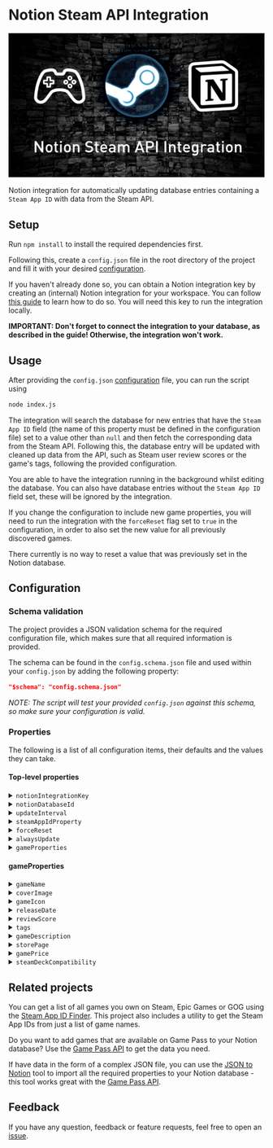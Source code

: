 # Notion Steam API Integration

![Notion Steam API Integration banner](images/NotionSteamAPIIntegrationBanner.png)

Notion integration for automatically updating database entries containing a `Steam App ID` with data from the Steam API.

## Setup

Run `npm install` to install the required dependencies first.

Following this, create a `config.json` file in the root directory of the project and fill it with your desired [configuration](#configuration).

If you haven't already done so, you can obtain a Notion integration key by creating an (internal) Notion integration for your workspace.
You can follow [this guide](https://developers.notion.com/docs/create-a-notion-integration) to learn how to do so.
You will need this key to run the integration locally.

**IMPORTANT: Don't forget to connect the integration to your database, as described in the guide! Otherwise, the integration won't work.**

## Usage

After providing the `config.json` [configuration](#configuration) file, you can run the script using

```bash
node index.js
```

The integration will search the database for new entries that have the `Steam App ID` field (the name of this property must be defined in the configuration file) set to a value other than `null` and then fetch the corresponding data from the Steam API.
Following this, the database entry will be updated with cleaned up data from the API, such as Steam user review scores or the game's tags, following the provided configuration.

You are able to have the integration running in the background whilst editing the database.
You can also have database entries without the `Steam App ID` field set, these will be ignored by the integration.

If you change the configuration to include new game properties, you will need to run the integration with the `forceReset` flag set to `true` in the configuration, in order to also set the new value for all previously discovered games.

There currently is no way to reset a value that was previously set in the Notion database.

## Configuration

### Schema validation

The project provides a JSON validation schema for the required configuration file, which makes sure that all required information is provided.

The schema can be found in the `config.schema.json` file and used within your `config.json` by adding the following property:

```json
"$schema": "config.schema.json"
```

*NOTE: The script will test your provided `config.json` against this schema, so make sure your configuration is valid.*

### Properties

The following is a list of all configuration items, their defaults and the values they can take.

#### Top-level properties

<details>
<summary><code>notionIntegrationKey</code></summary>

The secret integration key for your Notion integration. Find it on your integration dashboard after creating a new integration on https://www.notion.so/my-integrations.

| Type | Default value | Possible values | Required |
|---|---|---|---|
| `string` | `""` | A valid Notion integration key | Yes |
</details>

<details>
<summary><code>notionDatabaseId</code></summary>

The ID of the database you want to run the integration on. You can find the ID in the URL of your database, e.g. https://www.notion.so/myworkspace/your-database-id.

| Type | Default value | Possible values | Required |
|---|---|---|---|
| `string` | `""` | A valid Notion database ID | Yes |
</details>

<details>
<summary><code>updateInterval</code></summary>

The interval in which the integration will check for updates to your Notion database. The value is in milliseconds. Must be at least 60000 (1 minute).

| Type | Default value | Possible values | Required |
|---|---|---|---|
| `integer` | 60000 | Integers >= 60000 | Yes |
</details>

<details>
<summary><code>steamAppIdProperty</code></summary>

The name of the property in your Notion database that contains the Steam App ID of the games.

| Type | Default value | Possible values | Required |
|---|---|---|---|
| `string` | `"Steam App ID"` | Any string | Yes |
</details>

<details>
<summary><code>forceReset</code></summary>

If true, the integration will reset the local database, fetch all Steam App ID's from the Notion database and refresh all game properties. This may take longer, depending on the size of your Notion database.

| Type | Default value | Possible values | Required |
|---|---|---|---|
| `boolean` | `false` | `true` or `false` | No |
</details>

<details>
<summary><code>alwaysUpdate</code></summary>

If true, the integration will always update entries in the Notion database that were modified since it last ran, even if the game already exists in the local database. It will only update if another user than the integration has last modified the entry.

| Type | Default value | Possible values | Required |
|---|---|---|---|
| `boolean` | `false` | `true` or `false` | No |
</details>

<details>
<summary><code>gameProperties</code></summary>

Which game properties should be fetched when a new Steam game is detected, and the name of the corresponding field in the Notion database.

| Type | Default value | Possible values | Required |
|---|---|---|---|
| `object` | See item below | See sections below | Yes, and at least one property set. |

```json
"gameProperties": {
	"gameName": {
		"enabled": true,
		"notionProperty": "Game Name",
		"isPageTitle": true
	},
	"coverImage": true,
	"gameIcon": true,
	"releaseDate": {
		"enabled": true,
		"notionProperty": "Release Date"
	},
	"reviewScore": {
		"enabled": true,
		"notionProperty": "Review Score"
	},
	"tags": {
		"enabled": true,
		"notionProperty": "Tags"
	}
}
```
</details>

#### gameProperties

<details>
<summary><code>gameName</code></summary>

The name of the game as it appears on Steam. The database field in Notion must be of type "Text".

| Type | Default value | Possible values | Required |
|---|---|---|---|
| `object` | See item below | See sections below | No |

```json
"gameName": {
	"enabled": true,
	"notionProperty": "Game Name",
	"isPageTitle": true
}
```

<h3>Possible values</h3>

<h4><code>enabled</code></h4>

Whether or not the name of the game should be set in the database.

| Type | Default value | Possible values | Required |
|---|---|---|---|
| `boolean` | `true` | `true` or `false` | Yes |

<h4><code>notionProperty</code></h4>

The name of the Notion property to set the game name in.

| Type | Default value | Possible values | Required |
|---|---|---|---|
| `string` | `"Game Name"` | A valid Notion property name | Yes |

<h4><code>isPageTitle</code></h4>

Indicates if this property is the "Title" of the Notion page or not.

| Type | Default value | Possible values | Required |
|---|---|---|---|
| `boolean` | `true` | `true` or `false` | No |
</details>

<details>
<summary><code>coverImage</code></summary>

The cover image of the game as it appears on the shop page. Will be set as the cover image for the page if enabled.

| Type | Default value | Possible values | Required |
|---|---|---|---|
| `object` | See item below | See sections below | No |

```json
"coverImage": {
	"enabled": true,
	"default": "https://cdn.cloudflare.steamstatic.com/store/home/store_home_share.jpg"
}
```

<h3>Possible values</h3>

<h4><code>enabled</code></h4>

Whether or not the cover image of the game should be set in the database.

| Type | Default value | Possible values | Required |
| --- | --- | --- | --- |
| `boolean` | `true` | `true` or `false` | Yes |

<h4><code>default</code></h4>

The URL of the image to use if the game does not have a cover image through any of the two API's.

| Type | Default value | Possible values | Required |
| --- | --- | --- | --- |
| `string` | `"https://cdn.cloudflare.steamstatic.com/store/home/store_home_share.jpg"` | A valid URL | Yes |
</details>

<details>
<summary><code>gameIcon</code></summary>

The icon of the game as it appears in the game library. Will be set as the icon for the page if enabled.

| Type | Default value | Possible values | Required |
|---|---|---|---|
| `object` | See item below | See sections below | No |

```json
"gameIcon": {
	"enabled": true,
	"default": "https://help.steampowered.com/public/shared/images/responsive/share_steam_logo.png"
}
```

<h3>Possible values</h3>

<h4><code>enabled</code></h4>

Whether or not the icon of the game should be set in the database.

| Type | Default value | Possible values | Required |
|---|---|---|---|
| `boolean` | `true` | `true` or `false` | Yes |

<h4><code>default</code></h4>

The URL of the image to use if the game does not have an icon through any of the two API's.

| Type | Default value | Possible values | Required |
|---|---|---|---|
| `string` | `"https://help.steampowered.com/public/shared/images/responsive/share_steam_logo.png"` | A valid URL | Yes |
</details>

<details>
<summary><code>releaseDate</code></summary>

The release date of the game. The database field in Notion must be of type "Date".

| Type | Default value | Possible values | Required |
|---|---|---|---|
| `object` | See item below | See sections below | No |

```json
"releaseDate": {
	"enabled": true,
	"notionProperty": "Release Date"
}
```

<h3>Possible values</h3>

<h4><code>enabled</code></h4>

Whether or not the release date of the game should be set in the database.

| Type | Default value | Possible values | Required |
|---|---|---|---|
| `boolean` | `true` | `true` or `false` | Yes |

<h4><code>notionProperty</code></h4>

The name of the Notion property to set the release date in.

| Type | Default value | Possible values | Required |
|---|---|---|---|
| `string` | `"Release Date"` | A valid Notion property name | Yes |
</details>

<details>
<summary><code>reviewScore</code></summary>

The user review score from 0-100. The database field in Notion must be of type "Number".

| Type | Default value | Possible values | Required |
|---|---|---|---|
| `object` | See item below | See sections below | No |

```json
"reviewScore": {
	"enabled": true,
	"notionProperty": "Review Score"
}
```

<h3>Possible values</h3>

<h4><code>enabled</code></h4>

Whether or not the user review score should be set in the database.

| Type | Default value | Possible values | Required |
|---|---|---|---|
| `boolean` | `true` | `true` or `false` | Yes |

<h4><code>notionProperty</code></h4>

The name of the Notion property to set the user review score in.

| Type | Default value | Possible values | Required |
|---|---|---|---|
| `string` | `"Review Score"` | A valid Notion property name | Yes |
</details>

<details>
<summary><code>tags</code></summary>

The user-defined tags of the game as they can be seen on the store page. The database field in Notion must be of type "Multi-select".

| Type | Default value | Possible values | Required |
|---|---|---|---|
| `object` | See item below | See sections below | No |

```json
"tags": {
	"enabled": true,
	"notionProperty": "Tags",
	"language": "english"
}
```

<h3>Possible values</h3>

<h4><code>enabled</code></h4>

Whether or not the tags of the game should be set in the database.

| Type | Default value | Possible values | Required |
|---|---|---|---|
| `boolean` | `true` | `true` or `false` | Yes |

<h4><code>notionProperty</code></h4>

The name of the Notion property to set the tags in. This field must be of type "multi-select".

| Type | Default value | Possible values | Required |
|---|---|---|---|
| `string` | `"Tags"` | A valid Notion property name | Yes |

<h4><code>language</code></h4>

The language of the tags, e.g. "english" or "spanish".

| Type | Default value | Possible values | Required |
|---|---|---|---|
| `string` | `"english"` | Valid language names. Invalid names return an error from the Steam API. | Yes |

</details>

<details>
<summary><code>gameDescription</code></summary>

The short description of the game as it appears on the store page. The database field in Notion must be of type "Text".

| Type | Default value | Possible values | Required |
|---|---|---|---|
| `object` | See item below | See sections below | No |

```json
"gameDescription": {
	"enabled": true,
	"notionProperty": "Game Description"
}
```

<h3>Possible values</h3>

<h4><code>enabled</code></h4>

Whether or not the description of the game should be set in the database.

| Type | Default value | Possible values | Required |
|---|---|---|---|
| `boolean` | `true` | `true` or `false` | Yes |

<h4><code>notionProperty</code></h4>

The name of the Notion property to set the description in.

| Type | Default value | Possible values | Required |
|---|---|---|---|
| `string` | `"Game Description"` | A valid Notion property name | Yes |
</details>

<details>
<summary><code>storePage</code></summary>

The URL to the store page of the game. The database field in Notion must be of type "URL".

| Type | Default value | Possible values | Required |
|---|---|---|---|
| `object` | See item below | See sections below | No |

```json
"storePage": {
	"enabled": true,
	"notionProperty": "Store Page"
}
```

<h3>Possible values</h3>

<h4><code>enabled</code></h4>

Whether or not the store page URL should be set in the database.

| Type | Default value | Possible values | Required |
|---|---|---|---|
| `boolean` | `true` | `true` or `false` | Yes |

<h4><code>notionProperty</code></h4>

The name of the Notion property to set the store page URL in.

| Type | Default value | Possible values | Required |
|---|---|---|---|
| `string` | `"Store Page"` | A valid Notion property name | Yes |
</details>

<details>
<summary><code>gamePrice</code></summary>

The price of the game on Steam. Does not account for current sales or discounts (as this data would be outdated too quickly). The currency depends on your current country. The database field in Notion must be of type "Number".

| Type | Default value | Possible values | Required |
|---|---|---|---|
| `object` | See item below | See sections below | No |

```json
"gamePrice": {
	"enabled": true,
	"notionProperty": "Price"
}
```

<h3>Possible values</h3>

<h4><code>enabled</code></h4>

Whether or not the price of the game should be set in the database.

| Type | Default value | Possible values | Required |
|---|---|---|---|
| `boolean` | `true` | `true` or `false` | Yes |

<h4><code>notionProperty</code></h4>

The name of the Notion property to set the price in.

| Type | Default value | Possible values | Required |
|---|---|---|---|
| `string` | `"Price"` | A valid Notion property name | Yes |
</details>

<details>
<summary><code>steamDeckCompatibility</code></summary>

The Steam Deck Compatibility score, which can be one of "Verified", "Playable", "Unsupported" or "Unknown". The database field in Notion must be of type "Select".

| Type | Default value | Possible values | Required |
|---|---|---|---|
| `object` | See item below | See sections below | No |

```json
"steamDeckCompatibility": {
	"enabled": true,
	"notionProperty": "Steam Deck Compatibility"
}
```

<h3>Possible values</h3>

<h4><code>enabled</code></h4>

Whether or not the Steam Deck Compatibility score should be set in the database.

| Type | Default value | Possible values | Required |
|---|---|---|---|
| `boolean` | `true` | `true` or `false` | Yes |

<h4><code>notionProperty</code></h4>

The name of the Notion property to set the Steam Deck Compatibility score in.

| Type | Default value | Possible values | Required |
|---|---|---|---|
| `string` | `"Steam Deck Compatibility"` | A valid Notion property name | Yes |
</details>

## Related projects

You can get a list of all games you own on Steam, Epic Games or GOG using the [Steam App ID Finder](https://github.com/NikkelM/Steam-App-ID-Finder). This project also includes a utility to get the Steam App IDs from just a list of game names.

Do you want to add games that are available on Game Pass to your Notion database? Use the [Game Pass API](https://github.com/NikkelM/Game-Pass-API) to get the data you need.

If have data in the form of a complex JSON file, you can use the [JSON to Notion](https://github.com/NikkelM/JSON-to-Notion) tool to import all the required properties to your Notion database - this tool works great with the [Game Pass API](https://github.com/NikkelM/Game-Pass-API).

## Feedback

If you have any question, feedback or feature requests, feel free to open an [issue](https://github.com/NikkelM/Notion-Steam-API-Integration/issues/new).
